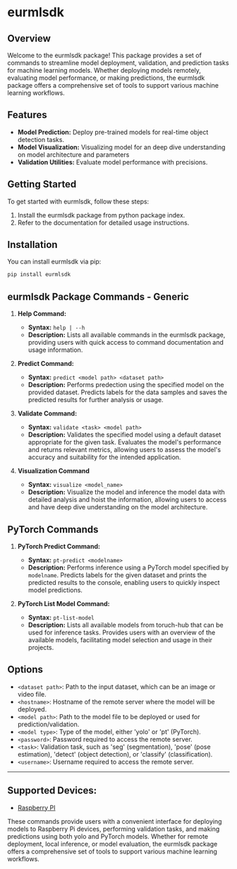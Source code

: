 # eurmlsdk

## Overview

Welcome to the eurmlsdk package! This package provides a set of commands to streamline model deployment, validation, and prediction tasks for machine learning models. Whether deploying models remotely, evaluating model performance, or making predictions, the eurmlsdk package offers a comprehensive set of tools to support various machine learning workflows.

## Features

- **Model Prediction:** Deploy pre-trained models for real-time object detection tasks.
- **Model Visualization:** Visualizing model for an deep dive understanding on model architecture and parameters
- **Validation Utilities:** Evaluate model performance with precisions.



## Getting Started

To get started with eurmlsdk, follow these steps:

1. Install the eurmlsdk package from python package index.
2. Refer to the documentation for detailed usage instructions.

## Installation

You can install eurmlsdk via pip:

```bash
pip install eurmlsdk

```
## eurmlsdk Package Commands - Generic

1. **Help Command:**
   - **Syntax:** `help | --h`
   - **Description:** Lists all available commands in the eurmlsdk package, providing users with quick access to command documentation and usage information.

2. **Predict Command:**
   - **Syntax:** `predict <model path> <dataset path>`
   - **Description:** Performs predection using the specified model on the provided dataset. Predicts labels for the data samples and saves the predicted results for further analysis or usage.

3. **Validate Command:**
   - **Syntax:** `validate <task> <model path>`
   - **Description:** Validates the specified model using a default dataset appropriate for the given task. Evaluates the model's performance and returns relevant metrics, allowing users to assess the model's accuracy and suitability for the intended application.

4. **Visualization Command**
   - **Syntax:** `visualize <model_name>`
   - **Description:** Visualize the model and inference the model data with detailed analysis and hoist the
   information, allowing users to access and have deep dive understanding on the model architecture. 

## PyTorch Commands

1. **PyTorch Predict Command:**
   - **Syntax:** `pt-predict <modelname>`
   - **Description:** Performs inference using a PyTorch model specified by `modelname`. Predicts labels for the given dataset and prints the predicted results to the console, enabling users to quickly inspect model predictions.

2. **PyTorch List Model Command:**
   - **Syntax:** `pt-list-model`
   - **Description:** Lists all available models from toruch-hub that can be used for inference tasks. Provides users with an overview of the available models, facilitating model selection and usage in their projects.

## Options

- `<dataset path>`: Path to the input dataset, which can be an image or video file.
- `<hostname>`: Hostname of the remote server where the model will be deployed.
- `<model path>`: Path to the model file to be deployed or used for prediction/validation.
- `<model type>`: Type of the model, either 'yolo' or 'pt' (PyTorch).
- `<password>`: Password required to access the remote server.
- `<task>`: Validation task, such as 'seg' (segmentation), 'pose' (pose estimation), 'detect' (object detection), or 'classify' (classification).
- `<username>`: Username required to access the remote server.

---

## Supported Devices:

- [Raspberry PI](http://gitlab.embedur.local/product/model-zoo-sdk/-/blob/demo/eur-mlsdk/eurmlsdk/Documentation/Raspberry%20PI/Raspberry.md)

These commands provide users with a convenient interface for deploying models to Raspberry Pi devices, performing validation tasks, and making predictions using both yolo and PyTorch models. Whether for remote deployment, local inference, or model evaluation, the eurmlsdk package offers a comprehensive set of tools to support various machine learning workflows.
